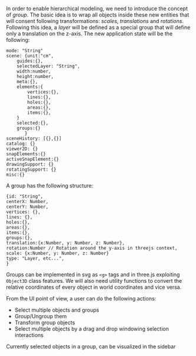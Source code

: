 In order to enable hierarchical modeling, we need to introduce the concept of *group*. The basic idea is to wrap all objects inside these new entities that will consent following transformations: *scales*, *translations* and *rotations*. Following this idea, a *layer* will be defined as a special group that will define only a translation on the z-axis. The new application state will be the following:

```
mode: "String"
scene: {unit:"cm",
	guides:{},
	selectedLayer: "String",
	width:number,
	height:number,
	meta:{},
	elements:{
		vertices:{},
		lines:{},
		holes:{},
		areas:{},
		items:{},
	}
	selected:{},
	groups:{}
       }
sceneHistory: [{},{}]
catalog: {}
viewer2D: {}
snapElements:{}
activeSnapElement:{}
drawingSupport: {}
rotatingSupport: {}
misc:{}

```

A group has the following structure:

```
{id: "String",
centerX: Number,
centerY: Number,
vertices: {},
lines: {},
holes:{},
areas:{},
items:{},
groups:{},
translation:{x:Number, y: Number, z: Number},
rotation:Number // Rotation around the y-axis in threejs context,
scale: {x:Number, y: Number, z: Number}
type: "Layer, etc...",
}
```

Groups can be implemented in svg as `<g>` tags and in three.js exploiting `Object3D` class features. We will also need utility functions to convert the relative coordinates of every object in world coordinates and vice versa.

From the UI point of view, a user can do the following actions:
* Select multiple objects and groups
* Group/Ungroup them
* Transform group objects
* Select multiple objects by a drag and drop windowing selection interactions

Currently selected objects in a group, can be visualized in the sidebar
